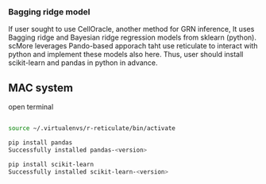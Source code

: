 
### Bagging ridge model
If user sought to use CellOracle, another method for GRN inference,
It uses Bagging ridge and Bayesian ridge regression models from sklearn (python). 
scMore leverages Pando-based apporach taht use reticulate to interact with python and implement these models also here. 
Thus, user should install scikit-learn and pandas in python in advance.

## MAC system

open terminal


```bash

source ~/.virtualenvs/r-reticulate/bin/activate

pip install pandas
Successfully installed pandas-<version>

pip install scikit-learn
Successfully installed scikit-learn-<version>


```
